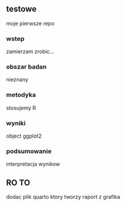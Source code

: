 ## testowe

moje pierwsze repo

### wstep

zamierzam zrobic...

### obszar badan

nieznany

### metodyka

stosujemy R

### wyniki

object ggplot2

### podsumowanie

interpretacja wynikow

## RO TO

dodac plik quarto ktory tworzy raport z grafika
